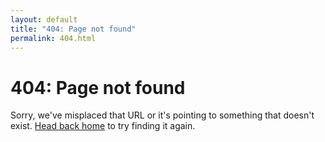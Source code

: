 ```yaml
---
layout: default
title: "404: Page not found"
permalink: 404.html
---
```


<h1 class="page-title">404: Page not found</h1>

Sorry, we've misplaced that URL or it's pointing to something that doesn't exist. [Head back home](/) to try finding it again.

